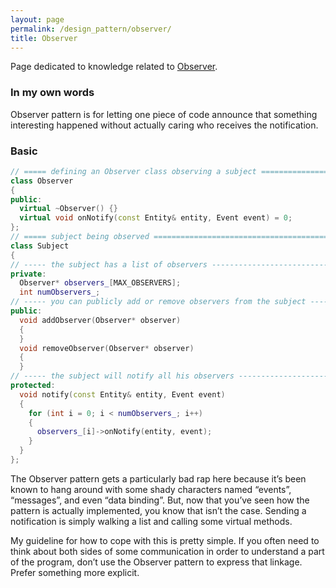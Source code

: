 ```yaml
---
layout: page
permalink: /design_pattern/observer/
title: Observer
---
```


Page dedicated to knowledge related to [Observer](https://gameprogrammingpatterns.com/observer.html).

### In my own words
Observer pattern is for letting one piece of code announce that something interesting happened without actually caring who receives the notification.

### Basic
```cpp
// ===== defining an Observer class observing a subject =======================
class Observer
{
public:
  virtual ~Observer() {}
  virtual void onNotify(const Entity& entity, Event event) = 0;
};
// ===== subject being observed ===============================================
class Subject
{
// ----- the subject has a list of observers ----------------------------------
private:
  Observer* observers_[MAX_OBSERVERS];
  int numObservers_;
// ----- you can publicly add or remove observers from the subject ------------
public:
  void addObserver(Observer* observer)
  {
  }
  void removeObserver(Observer* observer)
  {
  }
// ----- the subject will notify all his observers ----------------------------
protected:
  void notify(const Entity& entity, Event event)
  {
    for (int i = 0; i < numObservers_; i++)
    {
      observers_[i]->onNotify(entity, event);
    }
  }
};
```
The Observer pattern gets a particularly bad rap here because it’s been known to hang around with some shady characters named “events”, “messages”, and even “data binding”. But, now that you’ve seen how the pattern is actually implemented, you know that isn’t the case. Sending a notification is simply walking a list and calling some virtual methods.

My guideline for how to cope with this is pretty simple. If you often need to think about both sides of some communication in order to understand a part of the program, don’t use the Observer pattern to express that linkage. Prefer something more explicit.

